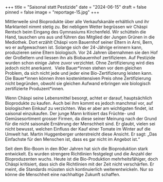 +++
title = "Saisonal statt Pestizide"
date = "2024-06-15"
draft = false
pinned = false
image = "reportage-15.jpg"
+++


Mittlerweile sind Bioprodukte über alle Verkaufskanäle erhältlich und ihr Marktanteil nimmt stetig zu. Bei nebligem Wetter begrüssen wir Chäspi Rentsch beim Eingang des Gymnasiums Kirchenfeld. Wir schütteln die Hand, tauschen uns aus und führen das Mitglied der Jungen Grünen in die Mediothek. Dort erzählt Chäspi vom Bauernhof seiner Eltern in Arni, Bern, wo er aufgewachsen ist. Solange sich der 24-Jährige erinnern kann, produzieren seine Eltern biologisch. Vor 24 Jahren übernahmen sie den Hof der Großeltern und liessen ihn als Biobauernhof zertifizieren. Auf Pestizide wurden schon einige Jahre zuvor verzichtet. Ohne Zertifizierung wird dies jedoch nicht anerkannt.  Viele Bauer\*innen stehen vor dem gleichen Problem, da sich nicht jede und jeder eine Bio-Zertifizierung leisten kann. Die Bauer\*innen können ihren kostenintensiven Preis ohne Zertifizierung nicht begründen, obwohl sie gleichen Aufwand erbringen wie biologisch zertifizierte Produzent*innen.

Wenn Chäspi seine Lebensmittel besorgt, achtet er darauf, hauptsächlich Bioprodukte zu kaufen. Auch bei ihm kommt es jedoch manchmal vor, auf biologischen Einkauf zu verzichten. Was er aber am wichtigsten findet, ist saisonal einzukaufen. Der junge Mann kritisiert das Früchte- und Gemüsesortiment grosser Firmen, da diese seiner Meinung nach der Grund für die nicht saisonale Ernährung der Menschheit sind. Er glaubt, vielen sei nicht bewusst, welchen Einfluss der Kauf einer Tomate im Winter auf die Umwelt hat. Martin Huggenberger unterstreicht diese Ansicht. Er sagt: „Das Einfachste für den Menschen ist, dass es gar nicht im Angebot ist.“

Seit dem Bio-Boom in den 80er Jahren hat sich die Bioproduktion stark entwickelt. Es wurden strengere Richtlinien festgelegt und die Anzahl der Bioproduzenten wuchs. Heute ist die Bio-Produktion mehrheitsfähiger, doch Chäspi kritisiert, dass sich die Richtlinien mit der Zeit nicht verschärfen. Er meint, die Standards müssten sich kontinuierlich weiterentwickeln. Nur so könne die Menschheit eine nachhaltige Zukunft schaffen.